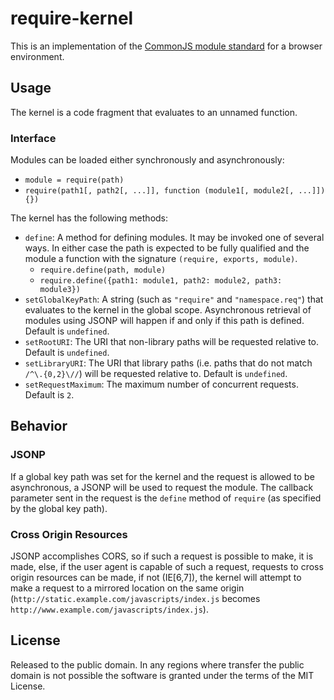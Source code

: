 # require-kernel #

This is an implementation of the [CommonJS module standard](http://wiki.commonjs.org/wiki/Modules/1.1) for a browser environment.

## Usage ##

The kernel is a code fragment that evaluates to an unnamed function.

### Interface ###

Modules can be loaded either synchronously and asynchronously:

* `module = require(path)`
* `require(path1[, path2[, ...]], function (module1[, module2[, ...]]) {})`

The kernel has the following methods:

* `define`: A method for defining modules. It may be invoked one of several ways. In either case the path is expected to be fully qualified and the module a function with the signature `(require, exports, module)`.
  * `require.define(path, module)`
  * `require.define({path1: module1, path2: module2, path3: module3})`
* `setGlobalKeyPath`: A string (such as `"require"` and `"namespace.req"`) that evaluates to the kernel in the global scope. Asynchronous retrieval of modules using JSONP will happen if and only if this path is defined. Default is `undefined`.
* `setRootURI`: The URI that non-library paths will be requested relative to. Default is `undefined`.
* `setLibraryURI`: The URI that library paths (i.e. paths that do not match `/^\.{0,2}\//`) will be requested relative to. Default is `undefined`.
* `setRequestMaximum`: The maximum number of concurrent requests. Default is `2`.

## Behavior ##

### JSONP ###

If a global key path was set for the kernel and the request is allowed to be asynchronous, a JSONP will be used to request the module. The callback parameter sent in the request is the `define` method of `require` (as specified by the global key path).

### Cross Origin Resources ###

JSONP accomplishes CORS, so if such a request is possible to make, it is made, else, if the user agent is capable of such a request, requests to cross origin resources can be made, if not (IE[6,7]), the kernel will attempt to make a request to a mirrored location on the same origin (`http://static.example.com/javascripts/index.js` becomes `http://www.example.com/javascripts/index.js`).

## License ##

Released to the public domain. In any regions where transfer the public domain is not possible the software is granted under the terms of the MIT License.
